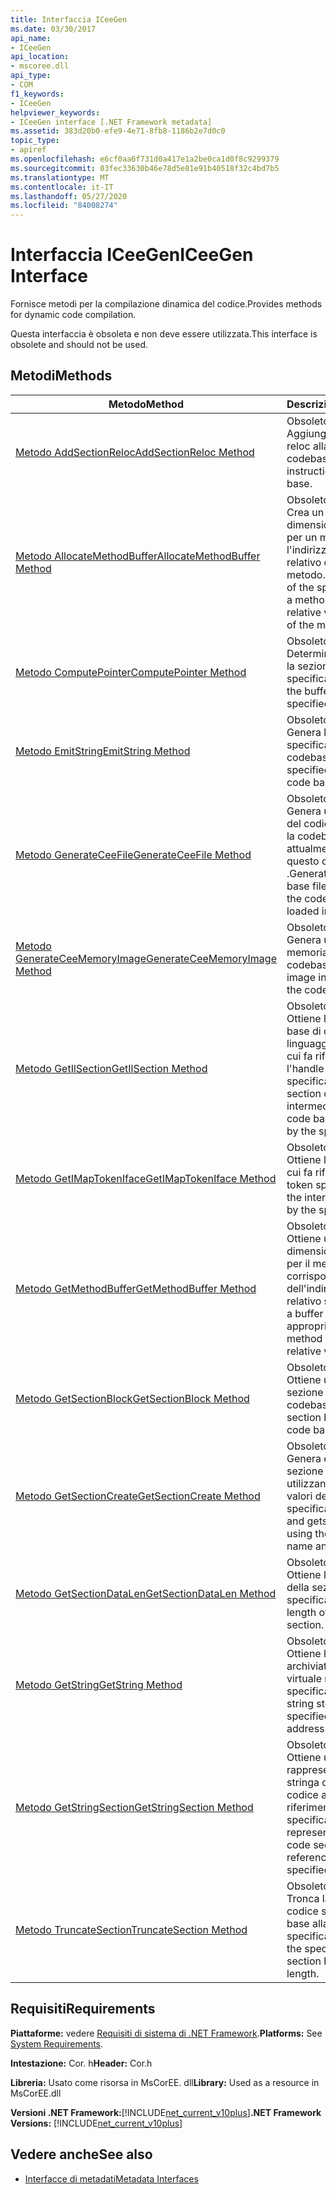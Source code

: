 ```yaml
---
title: Interfaccia ICeeGen
ms.date: 03/30/2017
api_name:
- ICeeGen
api_location:
- mscoree.dll
api_type:
- COM
f1_keywords:
- ICeeGen
helpviewer_keywords:
- ICeeGen interface [.NET Framework metadata]
ms.assetid: 383d20b0-efe9-4e71-8fb8-1186b2e7d0c0
topic_type:
- apiref
ms.openlocfilehash: e6cf0aa6f731d0a417e1a2be0ca1d0f8c9299379
ms.sourcegitcommit: 03fec33630b46e78d5e81e91b40518f32c4bd7b5
ms.translationtype: MT
ms.contentlocale: it-IT
ms.lasthandoff: 05/27/2020
ms.locfileid: "84008274"
---
```

# <a name="iceegen-interface"></a><span data-ttu-id="f3201-102">Interfaccia ICeeGen</span><span class="sxs-lookup"><span data-stu-id="f3201-102">ICeeGen Interface</span></span>
<span data-ttu-id="f3201-103">Fornisce metodi per la compilazione dinamica del codice.</span><span class="sxs-lookup"><span data-stu-id="f3201-103">Provides methods for dynamic code compilation.</span></span>  
  
 <span data-ttu-id="f3201-104">Questa interfaccia è obsoleta e non deve essere utilizzata.</span><span class="sxs-lookup"><span data-stu-id="f3201-104">This interface is obsolete and should not be used.</span></span>  
  
## <a name="methods"></a><span data-ttu-id="f3201-105">Metodi</span><span class="sxs-lookup"><span data-stu-id="f3201-105">Methods</span></span>  
  
|<span data-ttu-id="f3201-106">Metodo</span><span class="sxs-lookup"><span data-stu-id="f3201-106">Method</span></span>|<span data-ttu-id="f3201-107">Descrizione</span><span class="sxs-lookup"><span data-stu-id="f3201-107">Description</span></span>|  
|------------|-----------------|  
|[<span data-ttu-id="f3201-108">Metodo AddSectionReloc</span><span class="sxs-lookup"><span data-stu-id="f3201-108">AddSectionReloc Method</span></span>](iceegen-addsectionreloc-method.md)|<span data-ttu-id="f3201-109">Obsoleto.</span><span class="sxs-lookup"><span data-stu-id="f3201-109">Obsolete.</span></span> <span data-ttu-id="f3201-110">Aggiunge un'istruzione. reloc alla codebase.</span><span class="sxs-lookup"><span data-stu-id="f3201-110">Adds a .reloc instruction to the code base.</span></span>|  
|[<span data-ttu-id="f3201-111">Metodo AllocateMethodBuffer</span><span class="sxs-lookup"><span data-stu-id="f3201-111">AllocateMethodBuffer Method</span></span>](iceegen-allocatemethodbuffer-method.md)|<span data-ttu-id="f3201-112">Obsoleto.</span><span class="sxs-lookup"><span data-stu-id="f3201-112">Obsolete.</span></span> <span data-ttu-id="f3201-113">Crea un buffer con la dimensione specificata per un metodo e ottiene l'indirizzo virtuale relativo del metodo.</span><span class="sxs-lookup"><span data-stu-id="f3201-113">Creates a buffer of the specified size for a method, and gets the relative virtual address of the method.</span></span>|  
|[<span data-ttu-id="f3201-114">Metodo ComputePointer</span><span class="sxs-lookup"><span data-stu-id="f3201-114">ComputePointer Method</span></span>](iceegen-computepointer-method.md)|<span data-ttu-id="f3201-115">Obsoleto.</span><span class="sxs-lookup"><span data-stu-id="f3201-115">Obsolete.</span></span> <span data-ttu-id="f3201-116">Determina il buffer per la sezione di codice specificata.</span><span class="sxs-lookup"><span data-stu-id="f3201-116">Determines the buffer for the specified code section.</span></span>|  
|[<span data-ttu-id="f3201-117">Metodo EmitString</span><span class="sxs-lookup"><span data-stu-id="f3201-117">EmitString Method</span></span>](iceegen-emitstring-method.md)|<span data-ttu-id="f3201-118">Obsoleto.</span><span class="sxs-lookup"><span data-stu-id="f3201-118">Obsolete.</span></span> <span data-ttu-id="f3201-119">Genera la stringa specificata nella codebase.</span><span class="sxs-lookup"><span data-stu-id="f3201-119">Emits the specified string into the code base.</span></span>|  
|[<span data-ttu-id="f3201-120">Metodo GenerateCeeFile</span><span class="sxs-lookup"><span data-stu-id="f3201-120">GenerateCeeFile Method</span></span>](iceegen-generateceefile-method.md)|<span data-ttu-id="f3201-121">Obsoleto.</span><span class="sxs-lookup"><span data-stu-id="f3201-121">Obsolete.</span></span> <span data-ttu-id="f3201-122">Genera un file di base del codice che contiene la codebase attualmente caricata in questo oggetto `ICeeGen` .</span><span class="sxs-lookup"><span data-stu-id="f3201-122">Generates a code-base file that contains the code base currently loaded into this `ICeeGen`.</span></span>|  
|[<span data-ttu-id="f3201-123">Metodo GenerateCeeMemoryImage</span><span class="sxs-lookup"><span data-stu-id="f3201-123">GenerateCeeMemoryImage Method</span></span>](iceegen-generateceememoryimage-method.md)|<span data-ttu-id="f3201-124">Obsoleto.</span><span class="sxs-lookup"><span data-stu-id="f3201-124">Obsolete.</span></span> <span data-ttu-id="f3201-125">Genera un'immagine in memoria per la codebase.</span><span class="sxs-lookup"><span data-stu-id="f3201-125">Generates an image in memory for the code base.</span></span>|  
|[<span data-ttu-id="f3201-126">Metodo GetIlSection</span><span class="sxs-lookup"><span data-stu-id="f3201-126">GetIlSection Method</span></span>](iceegen-getilsection-method.md)|<span data-ttu-id="f3201-127">Obsoleto.</span><span class="sxs-lookup"><span data-stu-id="f3201-127">Obsolete.</span></span> <span data-ttu-id="f3201-128">Ottiene la sezione della base di codice del linguaggio intermedio a cui fa riferimento l'handle specificato.</span><span class="sxs-lookup"><span data-stu-id="f3201-128">Gets the section of the intermediate language code base referenced by the specified handle.</span></span>|  
|[<span data-ttu-id="f3201-129">Metodo GetIMapTokenIface</span><span class="sxs-lookup"><span data-stu-id="f3201-129">GetIMapTokenIface Method</span></span>](iceegen-getimaptokeniface-method.md)|<span data-ttu-id="f3201-130">Obsoleto.</span><span class="sxs-lookup"><span data-stu-id="f3201-130">Obsolete.</span></span> <span data-ttu-id="f3201-131">Ottiene l'interfaccia a cui fa riferimento il token specificato.</span><span class="sxs-lookup"><span data-stu-id="f3201-131">Gets the interface referenced by the specified token.</span></span>|  
|[<span data-ttu-id="f3201-132">Metodo GetMethodBuffer</span><span class="sxs-lookup"><span data-stu-id="f3201-132">GetMethodBuffer Method</span></span>](iceegen-getmethodbuffer-method.md)|<span data-ttu-id="f3201-133">Obsoleto.</span><span class="sxs-lookup"><span data-stu-id="f3201-133">Obsolete.</span></span> <span data-ttu-id="f3201-134">Ottiene un buffer delle dimensioni appropriate per il metodo in corrispondenza dell'indirizzo virtuale relativo specificato.</span><span class="sxs-lookup"><span data-stu-id="f3201-134">Gets a buffer of the appropriate size for the method at the specified relative virtual address.</span></span>|  
|[<span data-ttu-id="f3201-135">Metodo GetSectionBlock</span><span class="sxs-lookup"><span data-stu-id="f3201-135">GetSectionBlock Method</span></span>](iceegen-getsectionblock-method.md)|<span data-ttu-id="f3201-136">Obsoleto.</span><span class="sxs-lookup"><span data-stu-id="f3201-136">Obsolete.</span></span> <span data-ttu-id="f3201-137">Ottiene un blocco di sezione della codebase.</span><span class="sxs-lookup"><span data-stu-id="f3201-137">Gets a section block of the code base.</span></span>|  
|[<span data-ttu-id="f3201-138">Metodo GetSectionCreate</span><span class="sxs-lookup"><span data-stu-id="f3201-138">GetSectionCreate Method</span></span>](iceegen-getsectioncreate-method.md)|<span data-ttu-id="f3201-139">Obsoleto.</span><span class="sxs-lookup"><span data-stu-id="f3201-139">Obsolete.</span></span> <span data-ttu-id="f3201-140">Genera e ottiene una sezione di codice utilizzando il nome e i valori del flag specificati.</span><span class="sxs-lookup"><span data-stu-id="f3201-140">Generates and gets a code section using the specified name and flag values.</span></span>|  
|[<span data-ttu-id="f3201-141">Metodo GetSectionDataLen</span><span class="sxs-lookup"><span data-stu-id="f3201-141">GetSectionDataLen Method</span></span>](iceegen-getsectiondatalen-method.md)|<span data-ttu-id="f3201-142">Obsoleto.</span><span class="sxs-lookup"><span data-stu-id="f3201-142">Obsolete.</span></span> <span data-ttu-id="f3201-143">Ottiene la lunghezza della sezione specificata.</span><span class="sxs-lookup"><span data-stu-id="f3201-143">Gets the length of the specified section.</span></span>|  
|[<span data-ttu-id="f3201-144">Metodo GetString</span><span class="sxs-lookup"><span data-stu-id="f3201-144">GetString Method</span></span>](iceegen-getstring-method.md)|<span data-ttu-id="f3201-145">Obsoleto.</span><span class="sxs-lookup"><span data-stu-id="f3201-145">Obsolete.</span></span> <span data-ttu-id="f3201-146">Ottiene la stringa archiviata nell'indirizzo virtuale relativo specificato.</span><span class="sxs-lookup"><span data-stu-id="f3201-146">Gets the string stored at the specified relative virtual address.</span></span>|  
|[<span data-ttu-id="f3201-147">Metodo GetStringSection</span><span class="sxs-lookup"><span data-stu-id="f3201-147">GetStringSection Method</span></span>](iceegen-getstringsection-method.md)|<span data-ttu-id="f3201-148">Obsoleto.</span><span class="sxs-lookup"><span data-stu-id="f3201-148">Obsolete.</span></span> <span data-ttu-id="f3201-149">Ottiene una rappresentazione di stringa della sezione di codice a cui fa riferimento l'handle specificato.</span><span class="sxs-lookup"><span data-stu-id="f3201-149">Gets a string representation of the code section referenced by the specified handle.</span></span>|  
|[<span data-ttu-id="f3201-150">Metodo TruncateSection</span><span class="sxs-lookup"><span data-stu-id="f3201-150">TruncateSection Method</span></span>](iceegen-truncatesection-method.md)|<span data-ttu-id="f3201-151">Obsoleto.</span><span class="sxs-lookup"><span data-stu-id="f3201-151">Obsolete.</span></span> <span data-ttu-id="f3201-152">Tronca la sezione di codice specificata in base alla lunghezza specificata.</span><span class="sxs-lookup"><span data-stu-id="f3201-152">Truncates the specified code section by the specified length.</span></span>|  
  
## <a name="requirements"></a><span data-ttu-id="f3201-153">Requisiti</span><span class="sxs-lookup"><span data-stu-id="f3201-153">Requirements</span></span>  
 <span data-ttu-id="f3201-154">**Piattaforme:** vedere [Requisiti di sistema di .NET Framework](../../get-started/system-requirements.md).</span><span class="sxs-lookup"><span data-stu-id="f3201-154">**Platforms:** See [System Requirements](../../get-started/system-requirements.md).</span></span>  
  
 <span data-ttu-id="f3201-155">**Intestazione:** Cor. h</span><span class="sxs-lookup"><span data-stu-id="f3201-155">**Header:** Cor.h</span></span>  
  
 <span data-ttu-id="f3201-156">**Libreria:** Usato come risorsa in MsCorEE. dll</span><span class="sxs-lookup"><span data-stu-id="f3201-156">**Library:** Used as a resource in MsCorEE.dll</span></span>  
  
 <span data-ttu-id="f3201-157">**Versioni .NET Framework:**[!INCLUDE[net_current_v10plus](../../../../includes/net-current-v10plus-md.md)]</span><span class="sxs-lookup"><span data-stu-id="f3201-157">**.NET Framework Versions:** [!INCLUDE[net_current_v10plus](../../../../includes/net-current-v10plus-md.md)]</span></span>  
  
## <a name="see-also"></a><span data-ttu-id="f3201-158">Vedere anche</span><span class="sxs-lookup"><span data-stu-id="f3201-158">See also</span></span>

- [<span data-ttu-id="f3201-159">Interfacce di metadati</span><span class="sxs-lookup"><span data-stu-id="f3201-159">Metadata Interfaces</span></span>](metadata-interfaces.md)
